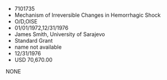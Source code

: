 * 7101735
* Mechanism of Irreversible Changes in Hemorrhagic Shock
* O/D,OISE
* 01/01/1972,12/31/1976
* James Smith, University of Sarajevo
* Standard Grant
*   name not available
* 12/31/1976
* USD 70,670.00

NONE